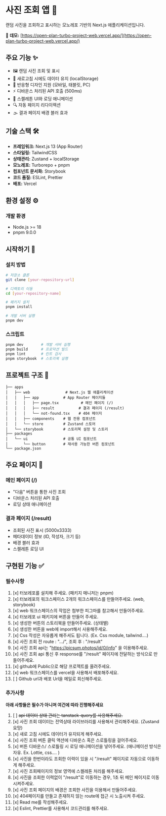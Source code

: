 # 사진 조회 앱 📸

랜덤 사진을 조회하고 표시하는 모노레포 기반의 Next.js 애플리케이션입니다.

🔗 **데모:** [https://open-plan-turbo-project-web.vercel.app/](https://open-plan-turbo-project-web.vercel.app/)


## 주요 기능 ✨

- 🖼️ 랜덤 사진 조회 및 표시
- 🔄 새로고침 시에도 데이터 유지 (localStorage)
- 📱 반응형 디자인 지원 (모바일, 태블릿, PC)
- ⚡ 디바운스 처리된 API 호출 (500ms)
- 🎨 스켈레톤 UI와 로딩 애니메이션
- 🔍 자동 페이지 리다이렉션
- 🌫️ 결과 페이지 배경 블러 효과

## 기술 스택 🛠️

- **프레임워크:** Next.js 13 (App Router)
- **스타일링:** TailwindCSS
- **상태관리:** Zustand + localStorage
- **모노레포:** Turborepo + pnpm
- **컴포넌트 문서화:** Storybook
- **코드 품질:** ESLint, Prettier
- **배포:** Vercel

## 환경 설정 ⚙️

### 개발 환경

- Node.js >= 18
- pnpm 9.0.0

## 시작하기 🚀

### 설치 방법

```bash
# 저장소 클론
git clone [your-repository-url]

# 디렉토리 이동
cd [your-repository-name]

# 패키지 설치
pnpm install

# 개발 서버 실행
pnpm dev
```

### 스크립트

```bash
pnpm dev        # 개발 서버 실행
pnpm build      # 프로덕션 빌드
pnpm lint       # 린트 검사
pnpm storybook  # 스토리북 실행
```

## 프로젝트 구조 📁

```
├── apps
│   ├── web                # Next.js 웹 애플리케이션
│   │   ├── app           # App Router 페이지들
│   │   │   ├── page.tsx          # 메인 페이지 (/)
│   │   │   ├── result           # 결과 페이지 (/result)
│   │   │   └── not-found.tsx    # 404 페이지
│   │   ├── components    # 웹 전용 컴포넌트
│   │   └── store         # Zustand 스토어
│   └── storybook         # 스토리북 설정 및 스토리
├── packages
│   └── ui                # 공통 UI 컴포넌트
│       └── button        # 재사용 가능한 버튼 컴포넌트
└── package.json
```

## 주요 페이지 🎯

### 메인 페이지 (/)

- "다음" 버튼을 통한 사진 조회
- 디바운스 처리된 API 호출
- 로딩 상태 애니메이션

### 결과 페이지 (/result)

- 조회된 사진 표시 (5000x3333)
- 메타데이터 정보 (ID, 작성자, 크기 등)
- 배경 블러 효과
- 스켈레톤 로딩 UI

## 구현된 기능 ✅

### 필수사항

1. [x] 터보레포를 설치해 주세요. (패키지 매니저는 pnpm)
2. [x] 터보레포의 워크스페이스 2개의 워크스페이스를 만들어주세요. (web, storybook)
3. [x] web 워크스페이스의 작업은 첨부한 피그마를 참고해서 만들어주세요.
4. [x] 터보레포 ui 패키지에 버튼을 만들어 주세요.
5. [x] 생성한 버튼의 스토리북을 만들어주세요. (상태별)
6. [x] 생성한 버튼을 web에 import해서 사용해주세요.
7. [x] Css 작성은 자유롭게 해주셔도 됩니다. (Ex. Css module, tailwind….)
8. [x] 사진 조회 전 route : ".../", 조회 후 : "/result"
9. [x] 사진 조회 api는 "https://picsum.photos/id/0/info" 을 이용해주세요.
10. [x] 사진 조회 api 통신 후 response를 "/result" 페이지에 전달하는 방식으로 만들어주세요.
11. [x] github에 Public으로 해당 프로젝트를 올려주세요.
12. [x] web 워크스페이스를 vercel을 사용해서 배포해주세요.
13. [ ] Github url과 배포 Url을 메일로 회신해주세요.

### 추가사항

**아래 사항들은 필수가 아니며 여건에 따라 진행해주세요**

1. [ ] ~~api 데이터 상태 관리는 tanstack-query를 사용해주세요.~~
2. [x] 사진 조회 데이터는 전역상태 라이브러리를 사용해서 관리해주세요. (Zustand 요망)
3. [x] 새로 고침 시에도 데이터가 유지되게 해주세요.
4. [x] 사진 조회 버튼 클릭 액션에 디바운스 혹은 스로틀링을 걸어주세요.
5. [x] 버튼 디바운스/ 스로틀링 시 로딩 애니메이션을 넣어주세요. (애니메이션 방식은 자유. Ex. Lottie, css…. )
6. [x] 사진을 한번이라도 조회한 이력이 있을 시 "/result" 페이지로 자동으로 이동하게 해주세요.
7. [x] 사진 조회페이지의 정보 영역에 스켈레톤 처리를 해주세요.
8. [x] 사진을 조회한 이력없이 "/result"로 이동하는 경우, 1초 뒤 메인 페이지로 이동시켜주세요.
9. [x] 사진 조회 페이지의 배경은 조회한 사진을 이용해서 만들어주세요.
10. [x] 404페이지를 만들고 존재하지 않는 route에 접근 시 노출시켜 주세요.
11. [x] Read me를 작성해주세요.
12. [x] Eslint, Prettier를 사용해서 코드관리를 해주세요.
